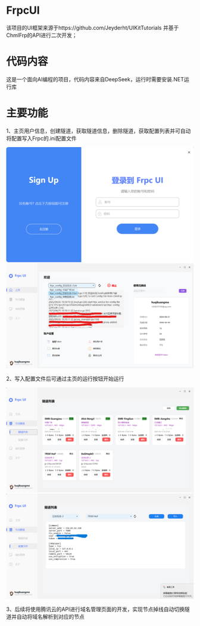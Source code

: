 # FrpcUI

  该项目的UI框架来源于https://github.com/Jeyderht/UIKitTutorials 并基于ChmlFrp的API进行二次开发；

# 代码内容

  这是一个面向AI编程的项目，代码内容来自DeepSeek，运行时需要安装.NET运行库

# 主要功能
  
  1、主页用户信息，创建隧道，获取隧道信息，删除隧道，获取配置列表并可自动将配置写入Frpc的.ini配置文件

  ![登录](/Images/Login.png) ![主页](/Images/Home.png)

  2、写入配置文件后可通过主页的运行按钮开始运行

  ![隧道列表](/Images/Tunnel.png) ![配置文件](/Images/Config.png)

  3、后续将使用腾讯云的API进行域名管理页面的开发，实现节点掉线自动切换隧道并自动将域名解析到对应的节点
